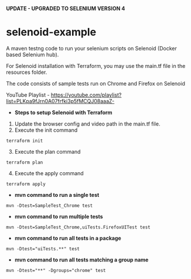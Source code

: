 **UPDATE - UPGRADED TO SELENIUM VERSION 4**
# selenoid-example
A maven testng code to run your selenium scripts on Selenoid (Docker based Selenium hub). 

For Selenoid installation with Terraform, you may use the main.tf file in the resources folder.

The code consists of sample tests run on Chrome and Firefox on Selenoid

YouTube Playlist - https://youtube.com/playlist?list=PLKpa9fJrn0A07frfki3p5fMCQJ08aaaZ-


*  **Steps to setup Selenoid with Terraform**
1. Update the browser config and video path in the main.tf file.
2. Execute the init command
```
terraform init
```
3. Execute the plan command
```
terraform plan
```
4. Execute the apply command
```
terraform apply
```

* **mvn command to run a single test**
```
mvn -Dtest=SampleTest_Chrome test
```
* **mvn command to run multiple tests**
```
mvn -Dtest=SampleTest_Chrome,uiTests.FirefoxUITest test
```
*  **mvn command to run all tests in a package**
```
mvn -Dtest="uiTests.**" test
```
*  **mvn command to run all tests matching a group name**
```
mvn -Dtest="**" -Dgroups="chrome" test
```


